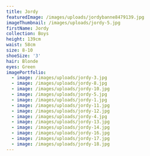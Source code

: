 ```yaml
---
title: Jordy
featuredImage: /images/uploads/jordybanne8479139.jpg
imageThumbnail: /images/uploads/jordy-5.jpg
firstName: Jordy
collection: Boys
height: 139cm
waist: 58cm
size: 8-10
shoeSize: '3'
hair: Blonde
eyes: Green
imagePortfolio:
  - image: /images/uploads/jordy-3.jpg
  - image: /images/uploads/jordy-8.jpg
  - image: /images/uploads/jordy-10.jpg
  - image: /images/uploads/jordy-5.jpg
  - image: /images/uploads/jordy-1.jpg
  - image: /images/uploads/jordy-11.jpg
  - image: /images/uploads/jordy-12.jpg
  - image: /images/uploads/jordy-4.jpg
  - image: /images/uploads/jordy-13.jpg
  - image: /images/uploads/jordy-14.jpg
  - image: /images/uploads/jordy-16.jpg
  - image: /images/uploads/jordy-17.jpg
  - image: /images/uploads/jordy-18.jpg
---
```


